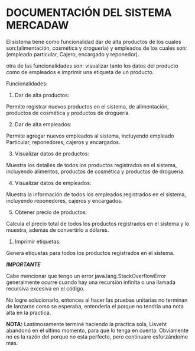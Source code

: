 # DOCUMENTACIÓN DEL SISTEMA MERCADAW

El sistema tiene como funcionalidad dar de alta productos de los cuales son:(alimentación,
cosmética y droguería) y empleados de los cuales son: (empleado particular, Cajero,
encargado y reponedor).

otra de las funcionalidades son: visualizar tanto los datos del producto como de empleados e
imprimir una etiqueta de un producto.

Funcionalidades:

1. Dar de alta productos:

Permite registrar nuevos productos en el sistema, de alimentación, productos de cosmética y productos de droguería.

2. Dar de alta empleados:

Permite agregar nuevos empleados al sistema, incluyendo empleado Particular, reponedores, cajeros y encargados.

3. Visualizar datos de productos:

Muestra los detalles de todos los productos registrados en el sistema, incluyendo alimentos, productos de cosmética y productos de droguería.

4. Visualizar datos de empleados:

Muestra la información de todos los empleados registrados en el sistema, incluyendo reponedores, cajeros y encargados.

5. Obtener precio de productos:

Calcula el precio total de todos los productos registrados en el sistema y lo muestra, además de convertirlo a dólares.

1. Imprimir etiquetas:

Genera etiquetas para todos los productos registrados en el sistema.

***IMPORTANTE***

Cabe mencionar que tengo un error java.lang.StackOverflowError generalmente ocurre cuando hay una recursión infinita o una llamada recursiva excesiva en el código.

No logre solucionarlo, entonces al hacer las pruebas unitarias no terminan de lanzarse como se esperaba, entenderia el porque no tendria una nota alta en la practica.

**NOTA:** Lastimosamente terminé haciendo la practica sola, Lisveht abandonó en el ultimo momento, para que lo tenga en cuenta. Obviamente no es la razón del porque no esta perfecto, pero continuare esforzándome más.
